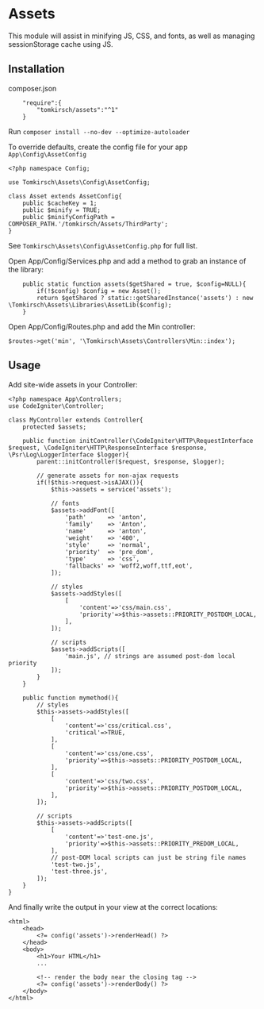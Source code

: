 # Assets
This module will assist in minifying JS, CSS, and fonts, as well as managing sessionStorage cache using JS.

## Installation
composer.json
```
	"require":{
		"tomkirsch/assets":"^1"
	}
```
Run `composer install --no-dev --optimize-autoloader`

To override defaults, create the config file for your app `App\Config\AssetConfig`
```
<?php namespace Config;

use Tomkirsch\Assets\Config\AssetConfig;

class Asset extends AssetConfig{
	public $cacheKey = 1;
	public $minify = TRUE;
	public $minifyConfigPath = COMPOSER_PATH.'/tomkirsch/Assets/ThirdParty';
}
```
See `Tomkirsch\Assets\Config\AssetConfig.php` for full list.

Open App/Config/Services.php and add a method to grab an instance of the library:
```
	public static function assets($getShared = true, $config=NULL){
		if(!$config) $config = new Asset();
		return $getShared ? static::getSharedInstance('assets') : new \Tomkirsch\Assets\Libraries\AssetLib($config);
	}
```
Open App/Config/Routes.php and add the Min controller:
```
$routes->get('min', '\Tomkirsch\Assets\Controllers\Min::index');
```

## Usage

Add site-wide assets in your Controller:
```
<?php namespace App\Controllers;
use CodeIgniter\Controller;

class MyController extends Controller{
	protected $assets;
	
	public function initController(\CodeIgniter\HTTP\RequestInterface $request, \CodeIgniter\HTTP\ResponseInterface $response, \Psr\Log\LoggerInterface $logger){
		parent::initController($request, $response, $logger);

		// generate assets for non-ajax requests
		if(!$this->request->isAJAX()){
			$this->assets = service('assets');
		
			// fonts
			$assets->addFont([
				'path'		=> 'anton',
				'family'	=> 'Anton',
				'name'		=> 'anton', 
				'weight'	=> '400',
				'style'		=> 'normal',
				'priority'	=> 'pre_dom',
				'type'		=> 'css',
				'fallbacks'	=> 'woff2,woff,ttf,eot',
			]);

			// styles
			$assets->addStyles([
				[
					'content'=>'css/main.css',
					'priority'=>$this->assets::PRIORITY_POSTDOM_LOCAL,
				],
			]);

			// scripts
			$assets->addScripts([
				'main.js', // strings are assumed post-dom local priority
			]);
		}
	}
	
	public function mymethod(){
		// styles
		$this->assets->addStyles([
			[
				'content'=>'css/critical.css',
				'critical'=>TRUE,
			],
			[
				'content'=>'css/one.css',
				'priority'=>$this->assets::PRIORITY_POSTDOM_LOCAL,
			],
			[
				'content'=>'css/two.css',
				'priority'=>$this->assets::PRIORITY_POSTDOM_LOCAL,
			],
		]);
		
		// scripts
		$this->assets->addScripts([
			[
				'content'=>'test-one.js',
				'priority'=>$this->assets::PRIORITY_PREDOM_LOCAL,
			],
			// post-DOM local scripts can just be string file names
			'test-two.js',
			'test-three.js',
		]);
	}
}
```

And finally write the output in your view at the correct locations:
```
<html>
	<head>
		<?= config('assets')->renderHead() ?>
	</head>
	<body>
		<h1>Your HTML</h1>
		...

		<!-- render the body near the closing tag -->
		<?= config('assets')->renderBody() ?>
	</body>
</html>
```

